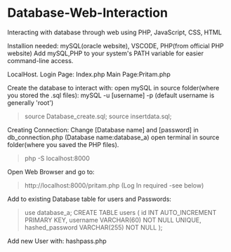 # Database-Web-Interaction
Interacting with database through web using PHP, JavaScript, CSS, HTML

Installion needed: mySQL(oracle website), VSCODE, PHP(from official PHP website)
Add mySQL,PHP to your system's PATH variable for easier command-line access.

LocalHost. Login Page: Index.php
          Main Page:Pritam.php

Create the database to interact with:
open mySQL in source folder(where you stored the .sql files): mySQL -u [username] -p (default username is generally 'root')
> source Database_create.sql;
> source insertdata.sql;

Creating Connection:
Change [Database name] and [password] in db_connection.php (Database name:database_a)
open terminal in source folder(where you saved the PHP files).
> php -S localhost:8000

Open Web Browser and go to:
>http://localhost:8000/pritam.php  (Log In required -see below)


Add to existing Database table for users and Passwords:
>use database_a;
CREATE TABLE users (
    id INT AUTO_INCREMENT PRIMARY KEY,
    username VARCHAR(60) NOT NULL UNIQUE,
    hashed_password VARCHAR(255) NOT NULL );

Add new User with: hashpass.php
